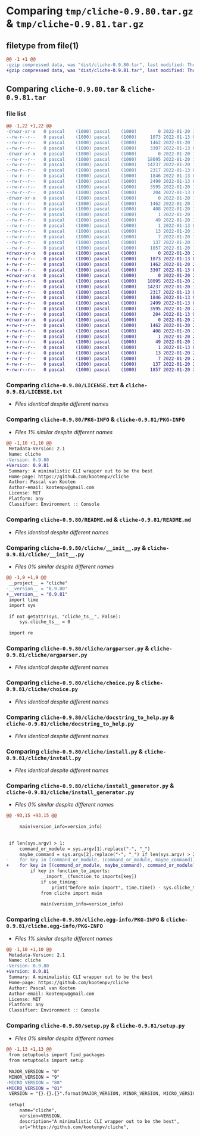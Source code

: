 # Comparing `tmp/cliche-0.9.80.tar.gz` & `tmp/cliche-0.9.81.tar.gz`

## filetype from file(1)

```diff
@@ -1 +1 @@
-gzip compressed data, was "dist/cliche-0.9.80.tar", last modified: Thu Jan 20 18:52:22 2022, max compression
+gzip compressed data, was "dist/cliche-0.9.81.tar", last modified: Thu Jan 20 21:47:13 2022, max compression
```

## Comparing `cliche-0.9.80.tar` & `cliche-0.9.81.tar`

### file list

```diff
@@ -1,22 +1,22 @@
-drwxr-xr-x   0 pascal    (1000) pascal    (1000)        0 2022-01-20 18:52:22.000000 cliche-0.9.80/
--rw-r--r--   0 pascal    (1000) pascal    (1000)     1073 2022-01-13 01:18:24.000000 cliche-0.9.80/LICENSE.txt
--rw-r--r--   0 pascal    (1000) pascal    (1000)     1462 2022-01-20 18:52:22.000000 cliche-0.9.80/PKG-INFO
--rw-r--r--   0 pascal    (1000) pascal    (1000)     3307 2022-01-13 01:18:24.000000 cliche-0.9.80/README.md
-drwxr-xr-x   0 pascal    (1000) pascal    (1000)        0 2022-01-20 18:52:22.000000 cliche-0.9.80/cliche/
--rw-r--r--   0 pascal    (1000) pascal    (1000)    18095 2022-01-20 18:52:22.000000 cliche-0.9.80/cliche/__init__.py
--rw-r--r--   0 pascal    (1000) pascal    (1000)    14237 2022-01-20 17:37:23.000000 cliche-0.9.80/cliche/argparser.py
--rw-r--r--   0 pascal    (1000) pascal    (1000)     2317 2022-01-13 01:18:24.000000 cliche-0.9.80/cliche/choice.py
--rw-r--r--   0 pascal    (1000) pascal    (1000)     1846 2022-01-13 01:18:24.000000 cliche-0.9.80/cliche/docstring_to_help.py
--rw-r--r--   0 pascal    (1000) pascal    (1000)     2499 2022-01-13 01:18:24.000000 cliche-0.9.80/cliche/install.py
--rw-r--r--   0 pascal    (1000) pascal    (1000)     3595 2022-01-20 16:11:25.000000 cliche-0.9.80/cliche/install_generator.py
--rw-r--r--   0 pascal    (1000) pascal    (1000)      204 2022-01-13 01:18:24.000000 cliche-0.9.80/cliche/using_underscore.py
-drwxr-xr-x   0 pascal    (1000) pascal    (1000)        0 2022-01-20 18:52:22.000000 cliche-0.9.80/cliche.egg-info/
--rw-r--r--   0 pascal    (1000) pascal    (1000)     1462 2022-01-20 18:52:22.000000 cliche-0.9.80/cliche.egg-info/PKG-INFO
--rw-r--r--   0 pascal    (1000) pascal    (1000)      408 2022-01-20 18:52:22.000000 cliche-0.9.80/cliche.egg-info/SOURCES.txt
--rw-r--r--   0 pascal    (1000) pascal    (1000)        1 2022-01-20 18:52:22.000000 cliche-0.9.80/cliche.egg-info/dependency_links.txt
--rw-r--r--   0 pascal    (1000) pascal    (1000)       49 2022-01-20 18:52:22.000000 cliche-0.9.80/cliche.egg-info/entry_points.txt
--rw-r--r--   0 pascal    (1000) pascal    (1000)        1 2022-01-13 01:18:37.000000 cliche-0.9.80/cliche.egg-info/not-zip-safe
--rw-r--r--   0 pascal    (1000) pascal    (1000)       13 2022-01-20 18:52:22.000000 cliche-0.9.80/cliche.egg-info/requires.txt
--rw-r--r--   0 pascal    (1000) pascal    (1000)        7 2022-01-20 18:52:22.000000 cliche-0.9.80/cliche.egg-info/top_level.txt
--rw-r--r--   0 pascal    (1000) pascal    (1000)      137 2022-01-20 18:52:22.000000 cliche-0.9.80/setup.cfg
--rw-r--r--   0 pascal    (1000) pascal    (1000)     1857 2022-01-20 18:52:22.000000 cliche-0.9.80/setup.py
+drwxr-xr-x   0 pascal    (1000) pascal    (1000)        0 2022-01-20 21:47:13.000000 cliche-0.9.81/
+-rw-r--r--   0 pascal    (1000) pascal    (1000)     1073 2022-01-13 01:18:24.000000 cliche-0.9.81/LICENSE.txt
+-rw-r--r--   0 pascal    (1000) pascal    (1000)     1462 2022-01-20 21:47:13.000000 cliche-0.9.81/PKG-INFO
+-rw-r--r--   0 pascal    (1000) pascal    (1000)     3307 2022-01-13 01:18:24.000000 cliche-0.9.81/README.md
+drwxr-xr-x   0 pascal    (1000) pascal    (1000)        0 2022-01-20 21:47:13.000000 cliche-0.9.81/cliche/
+-rw-r--r--   0 pascal    (1000) pascal    (1000)    18095 2022-01-20 21:47:13.000000 cliche-0.9.81/cliche/__init__.py
+-rw-r--r--   0 pascal    (1000) pascal    (1000)    14237 2022-01-20 17:37:23.000000 cliche-0.9.81/cliche/argparser.py
+-rw-r--r--   0 pascal    (1000) pascal    (1000)     2317 2022-01-13 01:18:24.000000 cliche-0.9.81/cliche/choice.py
+-rw-r--r--   0 pascal    (1000) pascal    (1000)     1846 2022-01-13 01:18:24.000000 cliche-0.9.81/cliche/docstring_to_help.py
+-rw-r--r--   0 pascal    (1000) pascal    (1000)     2499 2022-01-13 01:18:24.000000 cliche-0.9.81/cliche/install.py
+-rw-r--r--   0 pascal    (1000) pascal    (1000)     3595 2022-01-20 21:35:36.000000 cliche-0.9.81/cliche/install_generator.py
+-rw-r--r--   0 pascal    (1000) pascal    (1000)      204 2022-01-13 01:18:24.000000 cliche-0.9.81/cliche/using_underscore.py
+drwxr-xr-x   0 pascal    (1000) pascal    (1000)        0 2022-01-20 21:47:13.000000 cliche-0.9.81/cliche.egg-info/
+-rw-r--r--   0 pascal    (1000) pascal    (1000)     1462 2022-01-20 21:47:13.000000 cliche-0.9.81/cliche.egg-info/PKG-INFO
+-rw-r--r--   0 pascal    (1000) pascal    (1000)      408 2022-01-20 21:47:13.000000 cliche-0.9.81/cliche.egg-info/SOURCES.txt
+-rw-r--r--   0 pascal    (1000) pascal    (1000)        1 2022-01-20 21:47:13.000000 cliche-0.9.81/cliche.egg-info/dependency_links.txt
+-rw-r--r--   0 pascal    (1000) pascal    (1000)       49 2022-01-20 21:47:13.000000 cliche-0.9.81/cliche.egg-info/entry_points.txt
+-rw-r--r--   0 pascal    (1000) pascal    (1000)        1 2022-01-13 01:18:37.000000 cliche-0.9.81/cliche.egg-info/not-zip-safe
+-rw-r--r--   0 pascal    (1000) pascal    (1000)       13 2022-01-20 21:47:13.000000 cliche-0.9.81/cliche.egg-info/requires.txt
+-rw-r--r--   0 pascal    (1000) pascal    (1000)        7 2022-01-20 21:47:13.000000 cliche-0.9.81/cliche.egg-info/top_level.txt
+-rw-r--r--   0 pascal    (1000) pascal    (1000)      137 2022-01-20 21:47:13.000000 cliche-0.9.81/setup.cfg
+-rw-r--r--   0 pascal    (1000) pascal    (1000)     1857 2022-01-20 21:47:13.000000 cliche-0.9.81/setup.py
```

### Comparing `cliche-0.9.80/LICENSE.txt` & `cliche-0.9.81/LICENSE.txt`

 * *Files identical despite different names*

### Comparing `cliche-0.9.80/PKG-INFO` & `cliche-0.9.81/PKG-INFO`

 * *Files 1% similar despite different names*

```diff
@@ -1,10 +1,10 @@
 Metadata-Version: 2.1
 Name: cliche
-Version: 0.9.80
+Version: 0.9.81
 Summary: A minimalistic CLI wrapper out to be the best
 Home-page: https://github.com/kootenpv/cliche
 Author: Pascal van Kooten
 Author-email: kootenpv@gmail.com
 License: MIT
 Platform: any
 Classifier: Environment :: Console
```

### Comparing `cliche-0.9.80/README.md` & `cliche-0.9.81/README.md`

 * *Files identical despite different names*

### Comparing `cliche-0.9.80/cliche/__init__.py` & `cliche-0.9.81/cliche/__init__.py`

 * *Files 0% similar despite different names*

```diff
@@ -1,9 +1,9 @@
 __project__ = "cliche"
-__version__ = "0.9.80"
+__version__ = "0.9.81"
 import time
 import sys
 
 if not getattr(sys, "cliche_ts__", False):
     sys.cliche_ts__ = 0
 
 import re
```

### Comparing `cliche-0.9.80/cliche/argparser.py` & `cliche-0.9.81/cliche/argparser.py`

 * *Files identical despite different names*

### Comparing `cliche-0.9.80/cliche/choice.py` & `cliche-0.9.81/cliche/choice.py`

 * *Files identical despite different names*

### Comparing `cliche-0.9.80/cliche/docstring_to_help.py` & `cliche-0.9.81/cliche/docstring_to_help.py`

 * *Files identical despite different names*

### Comparing `cliche-0.9.80/cliche/install.py` & `cliche-0.9.81/cliche/install.py`

 * *Files identical despite different names*

### Comparing `cliche-0.9.80/cliche/install_generator.py` & `cliche-0.9.81/cliche/install_generator.py`

 * *Files 0% similar despite different names*

```diff
@@ -93,15 +93,15 @@
 
     main(version_info=version_info)
 
 
 if len(sys.argv) > 1:
     command_or_module = sys.argv[1].replace("-", "_")
     maybe_command = sys.argv[2].replace("-", "_") if len(sys.argv) > 2 else "-"
-    for key in [command_or_module, (command_or_module, maybe_command)]:
+    for key in [(command_or_module, maybe_command), command_or_module]:
         if key in function_to_imports:
             __import__(function_to_imports[key])
             if use_timing:
                 print("before main import", time.time() - sys.cliche_ts__)
             from cliche import main
 
             main(version_info=version_info)
```

### Comparing `cliche-0.9.80/cliche.egg-info/PKG-INFO` & `cliche-0.9.81/cliche.egg-info/PKG-INFO`

 * *Files 1% similar despite different names*

```diff
@@ -1,10 +1,10 @@
 Metadata-Version: 2.1
 Name: cliche
-Version: 0.9.80
+Version: 0.9.81
 Summary: A minimalistic CLI wrapper out to be the best
 Home-page: https://github.com/kootenpv/cliche
 Author: Pascal van Kooten
 Author-email: kootenpv@gmail.com
 License: MIT
 Platform: any
 Classifier: Environment :: Console
```

### Comparing `cliche-0.9.80/setup.py` & `cliche-0.9.81/setup.py`

 * *Files 0% similar despite different names*

```diff
@@ -1,13 +1,13 @@
 from setuptools import find_packages
 from setuptools import setup
 
 MAJOR_VERSION = "0"
 MINOR_VERSION = "9"
-MICRO_VERSION = "80"
+MICRO_VERSION = "81"
 VERSION = "{}.{}.{}".format(MAJOR_VERSION, MINOR_VERSION, MICRO_VERSION)
 
 setup(
     name="cliche",
     version=VERSION,
     description="A minimalistic CLI wrapper out to be the best",
     url="https://github.com/kootenpv/cliche",
```

